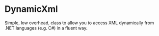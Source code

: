 # DynamicXml
Simple, low overhead, class to allow you to access XML dynamically from .NET languages (e.g. C#) in a fluent way.
